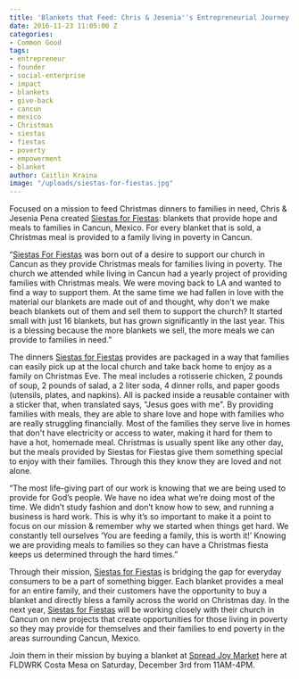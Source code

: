 ```yaml
---
title: 'Blankets that Feed: Chris & Jesenia''s Entrepreneurial Journey'
date: 2016-11-23 11:05:00 Z
categories:
- Common Good
tags:
- entrepreneur
- founder
- social-enterprise
- impact
- blankets
- give-back
- cancun
- mexico
- Christmas
- siestas
- fiestas
- poverty
- empowerment
- blanket
author: Caitlin Kraina
image: "/uploads/siestas-for-fiestas.jpg"
---
```


Focused on a mission to feed Christmas dinners to families in need, Chris & Jesenia Pena created [Siestas for Fiestas](http://www.siestasforfiestas.com): blankets that provide hope and meals to families in Cancun, Mexico. For every blanket that is sold, a Christmas meal is provided to a family living in poverty in Cancun. 

<!-- more -->

“[Siestas For Fiestas](http://www.siestasforfiestas.com) was born out of a desire to support our church in Cancun as they provide Christmas meals for families living in poverty. The church we attended while living in Cancun had a yearly project of providing families with Christmas meals. We were moving back to LA and wanted to find a way to support them. At the same time we had fallen in love with the material our blankets are made out of and thought, why don't we make beach blankets out of them and sell them to support the church? It started small with just 16 blankets, but has grown significantly in the last year. This is a blessing because the more blankets we sell, the more meals we can provide to families in need.” 

The dinners [Siestas for Fiestas](http://www.siestasforfiestas.com) provides are packaged in a way that families can easily pick up at the local church and take back home to enjoy as a family on Christmas Eve. The meal includes a rotisserie chicken, 2 pounds of soup, 2 pounds of salad, a 2 liter soda, 4 dinner rolls, and paper goods (utensils, plates, and napkins). All is packed inside a reusable container with a sticker that, when translated says, "Jesus goes with me". By providing families with meals, they are able to share love and hope with families who are really struggling financially. Most of the families they serve live in homes that don't have electricity or access to water, making it hard for them to have a hot, homemade meal. Christmas is usually spent like any other day, but the meals provided by Siestas for Fiestas give them something special to enjoy with their families. Through this they know they are loved and not alone.

“The most life-giving part of our work is knowing that we are being used to provide for God’s people. We have no idea what we’re doing most of the time. We didn’t study fashion and don’t know how to sew, and running a business is hard work. This is why it’s so important to make it a point to focus on our mission & remember why we started when things get hard. We constantly tell ourselves ‘You are feeding a family, this is worth it!’ Knowing we are providing meals to families so they can have a Christmas fiesta keeps us determined through the hard times.” 

Through their mission, [Siestas for Fiestas](http://www.siestasforfiestas.com) is bridging the gap for everyday consumers to be a part of something bigger. Each blanket provides a meal for an entire family, and their customers have the opportunity to buy a blanket and directly bless a family across the world on Christmas day. In the next year, [Siestas for Fiestas](http://www.siestasforfiestas.com) will be working closely with their church in Cancun on new projects that create opportunities for those living in poverty so they may provide for themselves and their families to end poverty in the areas surrounding Cancun, Mexico. 

Join them in their mission by buying a blanket at [Spread Joy Market](https://wayfare.ticketleap.com/spread-joy/) here at FLDWRK Costa Mesa on Saturday, December 3rd from 11AM-4PM. 